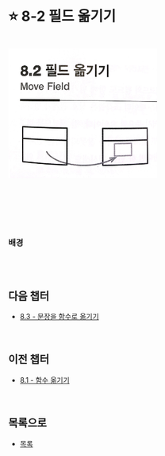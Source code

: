 # :star: 8-2 필드 옮기기

<br>

<img src="../../Images/08_02_image.jpeg" width="300px">

<br>

```js

```

<br>

```js

```

<br>

### 배경

<br>

<br>

## 다음 챕터

- [8.3 - 문장을 함수로 옮기기](https://github.com/Esoolgnah/Summary_of_Refactoring_2nd_Edition/blob/main/Notes/08_기능_이동/08_03_문장을_함수로_옮기기.md)

<br>

## 이전 챕터

- [8.1 - 함수 옮기기](https://github.com/Esoolgnah/Summary_of_Refactoring_2nd_Edition/blob/main/Notes/08_기능_이동/08_01_함수_옮기기.md)

<br>

## 목록으로

- [목록](https://github.com/Esoolgnah/Summary_of_Refactoring_2nd_Edition/blob/main/Notes/08_기능_이동/08_00_기능_이동.md)

